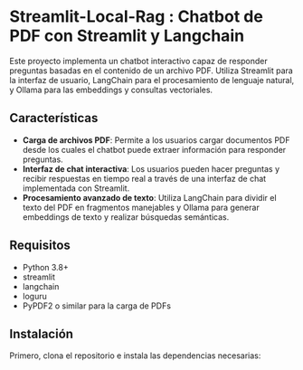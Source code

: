 # Streamlit-Local-Rag : Chatbot de PDF con Streamlit y Langchain

Este proyecto implementa un chatbot interactivo capaz de responder preguntas basadas en el contenido de un archivo PDF. Utiliza Streamlit para la interfaz de usuario, LangChain para el procesamiento de lenguaje natural, y Ollama para las embeddings y consultas vectoriales.

## Características

- **Carga de archivos PDF**: Permite a los usuarios cargar documentos PDF desde los cuales el chatbot puede extraer información para responder preguntas.
- **Interfaz de chat interactiva**: Los usuarios pueden hacer preguntas y recibir respuestas en tiempo real a través de una interfaz de chat implementada con Streamlit.
- **Procesamiento avanzado de texto**: Utiliza LangChain para dividir el texto del PDF en fragmentos manejables y Ollama para generar embeddings de texto y realizar búsquedas semánticas.

## Requisitos

- Python 3.8+
- streamlit
- langchain
- loguru
- PyPDF2 o similar para la carga de PDFs

## Instalación

Primero, clona el repositorio e instala las dependencias necesarias:


